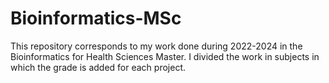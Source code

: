 # Bioinformatics-MSc

This repository corresponds to my work done during 2022-2024 in the Bioinformatics for Health Sciences Master. I divided the work in subjects 
in which the grade is added for each project. 
